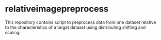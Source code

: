 # relativeimagepreprocess
This repository contains script to preprocess data from one dataset relative to the characteristics of a target dataset using distributing shifting and scaling.
